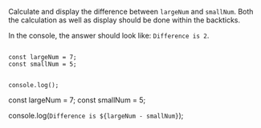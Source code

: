 Calculate and display the
difference between
`largeNum` and `smallNum`.
Both the calculation as well as
display should be done within
the backticks.

In the console, the answer should
look like: `Difference is 2`.

<codeblock language="javascript" type="exercise" testMode="fixedInput">
<code>
const largeNum = 7;
const smallNum = 5;

console.log();
</code>

<solution>
const largeNum = 7;
const smallNum = 5;

console.log(`Difference is ${largeNum - smallNum}`);
</solution>
</codeblock>
